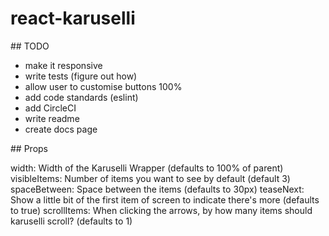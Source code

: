 # react-karuselli

## TODO

- make it responsive
- write tests (figure out how)
- allow user to customise buttons 100%
- add code standards (eslint)
- add CircleCI
- write readme
- create docs page

## Props

width: Width of the Karuselli Wrapper (defaults to 100% of parent)
visibleItems: Number of items you want to see by default (default 3)
spaceBetween: Space between the items (defaults to 30px)
teaseNext: Show a little bit of the first item of screen to indicate there's more (defaults to true)
scrollItems: When clicking the arrows, by how many items should karuselli scroll? (defaults to 1)
